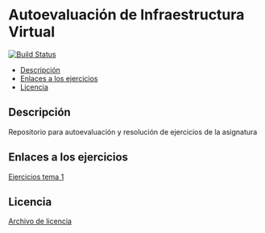 # Autoevaluación de Infraestructura Virtual

[![Build Status](https://travis-ci.org/lulivi/autoevaluacion-IV.svg?branch=master)](https://travis-ci.org/lulivi/autoevaluacion-IV)

<!-- TOC depthFrom:2 depthTo:6 withLinks:1 updateOnSave:1 orderedList:0 -->

- [Descripción](#descripcin)
- [Enlaces a los ejercicios](#enlaces-a-los-ejercicios)
- [Licencia](#licencia)

<!-- /TOC -->

## Descripción
Repositorio para autoevaluación y resolución de ejercicios de la asignatura

## Enlaces a los ejercicios

[Ejercicios tema 1](./hito_1/ejercicios_tema_1.md)

## Licencia

[Archivo de licencia](https://github.com/lulivi/autoevaluacion-IV/blob/master/LICENSE)
